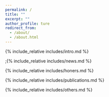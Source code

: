```yaml
---
permalink: /
title: ""
excerpt: ""
author_profile: ture
redirect_from: 
  - /about/
  - /about.html
---
```


<span class='anchor' id='about-me'></span>

{% include_relative includes/intro.md %}

;{% include_relative includes/news.md %}

{% include_relative includes/honers.md %}

{% include_relative includes/publications.md %}

{% include_relative includes/others.md %} 
